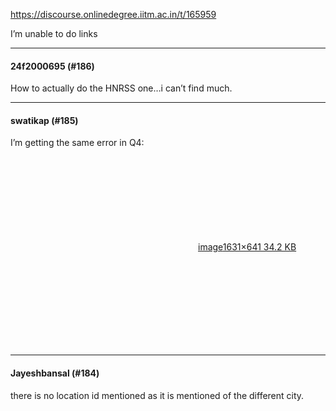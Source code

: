 https://discourse.onlinedegree.iitm.ac.in/t/165959

I’m unable to do links</p><hr>

<h4>24f2000695 (#186)</h4>
<p>How to actually do the HNRSS one…i can’t find much.</p><hr>

<h4>swatikap (#185)</h4>
<p>I’m getting the same error in Q4:</p>
<p><div class="lightbox-wrapper"><a class="lightbox" data-download-href="/uploads/short-url/pYBbhnDdKs5MmaQkg6nHOi09vC6.png?dl=1" href="https://europe1.discourse-cdn.com/flex013/uploads/iitm/original/3X/b/6/b610004bc77d8cb653c10708ce962742396a0d2e.png" rel="noopener nofollow ugc" title="image"><div class="meta"><svg aria-hidden="true" class="fa d-icon d-icon-far-image svg-icon"><use href="#far-image"></use></svg><span class="filename">image</span><span class="informations">1631×641 34.2 KB</span><svg aria-hidden="true" class="fa d-icon d-icon-discourse-expand svg-icon"><use href="#discourse-expand"></use></svg></div></a></div></p><hr>

<h4>Jayeshbansal (#184)</h4>
<p>there is no location id mentioned as it is mentioned of the different city.